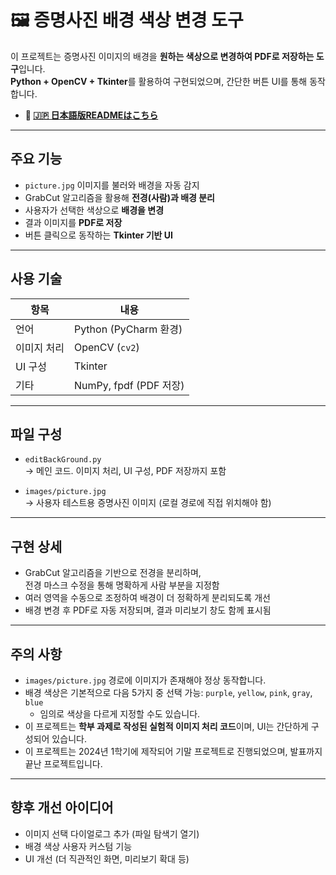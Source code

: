 # 🖼 증명사진 배경 색상 변경 도구

이 프로젝트는 증명사진 이미지의 배경을 **원하는 색상으로 변경하여 PDF로 저장하는 도구**입니다.  
**Python + OpenCV + Tkinter**를 활용하여 구현되었으며, 간단한 버튼 UI를 통해 동작합니다.

- **📄 [🇯🇵 日本語版READMEはこちら](./README.ja.md)**

---

## 주요 기능

- `picture.jpg` 이미지를 불러와 배경을 자동 감지
- GrabCut 알고리즘을 활용해 **전경(사람)과 배경 분리**
- 사용자가 선택한 색상으로 **배경을 변경**
- 결과 이미지를 **PDF로 저장**
- 버튼 클릭으로 동작하는 **Tkinter 기반 UI**

---

## 사용 기술

| 항목 | 내용 |
|------|------|
| 언어 | Python (PyCharm 환경) |
| 이미지 처리 | OpenCV (`cv2`) |
| UI 구성 | Tkinter |
| 기타 | NumPy, fpdf (PDF 저장) |

---

## 파일 구성

- `editBackGround.py`  
  → 메인 코드. 이미지 처리, UI 구성, PDF 저장까지 포함

- `images/picture.jpg`  
  → 사용자 테스트용 증명사진 이미지 (로컬 경로에 직접 위치해야 함)

---

## 구현 상세

- GrabCut 알고리즘을 기반으로 전경을 분리하며,  
  전경 마스크 수정을 통해 명확하게 사람 부분을 지정함
- 여러 영역을 수동으로 조정하여 배경이 더 정확하게 분리되도록 개선
- 배경 변경 후 PDF로 자동 저장되며, 결과 미리보기 창도 함께 표시됨

---

## 주의 사항

- `images/picture.jpg` 경로에 이미지가 존재해야 정상 동작합니다.
- 배경 색상은 기본적으로 다음 5가지 중 선택 가능: `purple`, `yellow`, `pink`, `gray`, `blue`
  - 임의로 색상을 다르게 지정할 수도 있습니다.
- 이 프로젝트는 **학부 과제로 작성된 실험적 이미지 처리 코드**이며, UI는 간단하게 구성되어 있습니다.
- 이 프로젝트는 2024년 1학기에 제작되어 기말 프로젝트로 진행되었으며, 발표까지 끝난 프로젝트입니다.

---

## 향후 개선 아이디어

- 이미지 선택 다이얼로그 추가 (파일 탐색기 열기)
- 배경 색상 사용자 커스텀 기능
- UI 개선 (더 직관적인 화면, 미리보기 확대 등)

